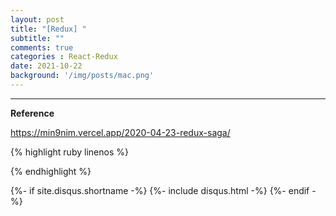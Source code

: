```yaml
---
layout: post
title: "[Redux] "     
subtitle: ""    
comments: true
categories : React-Redux
date: 2021-10-22
background: '/img/posts/mac.png'
---
```




- - - 

**Reference**     

<https://min9nim.vercel.app/2020-04-23-redux-saga/>   

{% highlight ruby linenos %}

{% endhighlight %}


{%- if site.disqus.shortname -%}
    {%- include disqus.html -%}
{%- endif -%}

